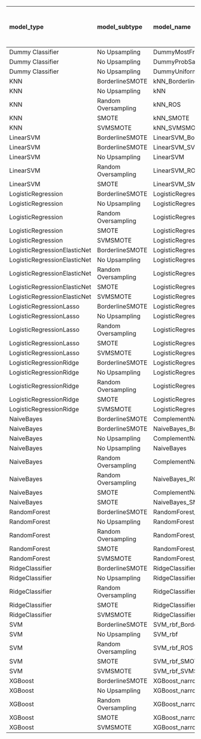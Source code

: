 | model_type                   | model_subtype       | model_name                                   |   title |   title and first paragraph |   title and 5 sentences | title and 10 sentences   |   title and first sentence each paragraph |   raw text |
|:-----------------------------|:--------------------|:---------------------------------------------|--------:|----------------------------:|------------------------:|:-------------------------|------------------------------------------:|-----------:|
| Dummy Classifier             | No Upsampling       | DummyMostFrequent                            |   0     |                       0     |                   0     | 0.000                    |                                     0     |      0     |
| Dummy Classifier             | No Upsampling       | DummyProbSampling                            |   0.275 |                       0.184 |                   0.235 | 0.236                    |                                     0.205 |      0.203 |
| Dummy Classifier             | No Upsampling       | DummyUniformSampling                         |   0.212 |                       0.21  |                   0.216 | 0.219                    |                                     0.245 |      0.194 |
| KNN                          | BorderlineSMOTE     | kNN_BorderlineSMOTE                          |   0.229 |                       0.225 |                   0.212 | 0.216                    |                                     0.219 |      0.191 |
| KNN                          | No Upsampling       | kNN                                          |   0.227 |                       0.281 |                   0.166 | 0.081                    |                                     0.098 |      0.183 |
| KNN                          | Random Oversampling | kNN_ROS                                      |   0.307 |                       0.254 |                   0.305 | 0.292                    |                                     0.162 |      0.164 |
| KNN                          | SMOTE               | kNN_SMOTE                                    |   0.233 |                       0.236 |                   0.219 | 0.218                    |                                     0.218 |      0.219 |
| KNN                          | SVMSMOTE            | kNN_SVMSMOTE                                 |   0     |                       0     |                   0     | 0                        |                                     0.218 |      0     |
| LinearSVM                    | BorderlineSMOTE     | LinearSVM_BorderlineSMOTE                    |   0.456 |                       0.298 |                   0.363 | 0.435                    |                                     0.432 |      0.503 |
| LinearSVM                    | BorderlineSMOTE     | LinearSVM_SVMSMOTE                           |   0     |                       0     |                   0     | 0                        |                                     0.432 |      0     |
| LinearSVM                    | No Upsampling       | LinearSVM                                    |   0.452 |                       0.298 |                   0.363 | 0.435                    |                                     0.432 |      0.503 |
| LinearSVM                    | Random Oversampling | LinearSVM_ROS                                |   0.457 |                       0.298 |                   0.363 | 0.435                    |                                     0.432 |      0.503 |
| LinearSVM                    | SMOTE               | LinearSVM_SMOTE                              |   0.46  |                       0.298 |                   0.363 | 0.435                    |                                     0.432 |      0.503 |
| LogisticRegression           | BorderlineSMOTE     | LogisticRegression_BorderlineSMOTE           |   0.445 |                       0.298 |                   0.484 | 0.435                    |                                     0.42  |      0.527 |
| LogisticRegression           | No Upsampling       | LogisticRegression                           |   0.452 |                       0.306 |                   0.419 | 0.430                    |                                     0.423 |      0.432 |
| LogisticRegression           | Random Oversampling | LogisticRegression_ROS                       |   0.418 |                       0.309 |                   0.457 | 0.406                    |                                     0.432 |      0.494 |
| LogisticRegression           | SMOTE               | LogisticRegression_SMOTE                     |   0.447 |                       0.305 |                   0.469 | 0.431                    |                                     0.36  |      0.503 |
| LogisticRegression           | SVMSMOTE            | LogisticRegression_SVMSMOTE                  |   0.356 |                       0.344 |                   0.333 | 0                        |                                     0.387 |      0.427 |
| LogisticRegressionElasticNet | BorderlineSMOTE     | LogisticRegressionElasticNet_BorderlineSMOTE |   0.499 |                       0.282 |                   0.369 | 0.417                    |                                     0.372 |      0.483 |
| LogisticRegressionElasticNet | No Upsampling       | LogisticRegressionElasticNet                 |   0.499 |                       0.265 |                   0.381 | 0.453                    |                                     0.363 |      0.459 |
| LogisticRegressionElasticNet | Random Oversampling | LogisticRegressionElasticNet_ROS             |   0.486 |                       0.287 |                   0.36  | 0.410                    |                                     0.327 |      0.483 |
| LogisticRegressionElasticNet | SMOTE               | LogisticRegressionElasticNet_SMOTE           |   0.499 |                       0.29  |                   0.369 | 0.422                    |                                     0.358 |      0.483 |
| LogisticRegressionElasticNet | SVMSMOTE            | LogisticRegressionElasticNet_SVMSMOTE        |   0.5   |                       0.321 |                   0.383 | 0                        |                                     0.328 |      0.447 |
| LogisticRegressionLasso      | BorderlineSMOTE     | LogisticRegressionLasso_BorderlineSMOTE      |   0.528 |                       0.272 |                   0.291 | 0.529                    |                                     0.409 |      0.465 |
| LogisticRegressionLasso      | No Upsampling       | LogisticRegressionLasso                      |   0.528 |                       0.279 |                   0.278 | 0.532                    |                                     0.36  |      0.425 |
| LogisticRegressionLasso      | Random Oversampling | LogisticRegressionLasso_ROS                  |   0.528 |                       0.273 |                   0.314 | 0.482                    |                                     0.342 |      0.43  |
| LogisticRegressionLasso      | SMOTE               | LogisticRegressionLasso_SMOTE                |   0.518 |                       0.282 |                   0.271 | **0.565**                |                                     0.372 |      0.465 |
| LogisticRegressionLasso      | SVMSMOTE            | LogisticRegressionLasso_SVMSMOTE             |   0.505 |                       0.3   |                   0.291 | 0                        |                                     0.276 |      0.421 |
| LogisticRegressionRidge      | BorderlineSMOTE     | LogisticRegressionRidge_BorderlineSMOTE      |   0.379 |                       0.456 |                   0.408 | 0.399                    |                                     0.452 |      0.477 |
| LogisticRegressionRidge      | No Upsampling       | LogisticRegressionRidge                      |   0.386 |                       0.332 |                   0.494 | 0.390                    |                                     0.409 |      0.459 |
| LogisticRegressionRidge      | Random Oversampling | LogisticRegressionRidge_ROS                  |   0.386 |                       0.45  |                   0.366 | 0.457                    |                                     0.444 |      0.48  |
| LogisticRegressionRidge      | SMOTE               | LogisticRegressionRidge_SMOTE                |   0.399 |                       0.411 |                   0.384 | 0.466                    |                                     0.452 |      0.481 |
| LogisticRegressionRidge      | SVMSMOTE            | LogisticRegressionRidge_SVMSMOTE             |   0.368 |                       0.336 |                   0.391 | 0                        |                                     0.44  |      0.484 |
| NaiveBayes                   | BorderlineSMOTE     | ComplementNaiveBayes_BorderlineSMOTE         |   0.378 |                       0.366 |                   0.37  | 0.347                    |                                     0.352 |      0.407 |
| NaiveBayes                   | BorderlineSMOTE     | NaiveBayes_BorderlineSMOTE                   |   0.344 |                       0.359 |                   0.393 | 0.363                    |                                     0.335 |      0.43  |
| NaiveBayes                   | No Upsampling       | ComplementNaiveBayes                         |   0.406 |                       0.473 |                   0.441 | 0.540                    |                                     0.54  |      0.521 |
| NaiveBayes                   | No Upsampling       | NaiveBayes                                   |   0.163 |                       0     |                   0.163 | 0.163                    |                                     0     |      0.256 |
| NaiveBayes                   | Random Oversampling | ComplementNaiveBayes_ROS                     |   0.337 |                       0.351 |                   0.363 | 0.400                    |                                     0.434 |      0.416 |
| NaiveBayes                   | Random Oversampling | NaiveBayes_ROS                               |   0.353 |                       0.352 |                   0.374 | 0.426                    |                                     0.425 |      0.42  |
| NaiveBayes                   | SMOTE               | ComplementNaiveBayes_SMOTE                   |   0.35  |                       0.377 |                   0.381 | 0.400                    |                                     0.399 |      0.424 |
| NaiveBayes                   | SMOTE               | NaiveBayes_SMOTE                             |   0.356 |                       0.351 |                   0.373 | 0.415                    |                                     0.394 |      0.433 |
| RandomForest                 | BorderlineSMOTE     | RandomForest_BorderlineSMOTE                 |   0.357 |                       0.308 |                   0.283 | 0.341                    |                                     0.479 |      0.5   |
| RandomForest                 | No Upsampling       | RandomForest                                 |   0.159 |                       0.242 |                   0.213 | 0.307                    |                                     0.345 |      0.491 |
| RandomForest                 | Random Oversampling | RandomForest_ROS                             |   0.447 |                       0.282 |                   0.273 | 0.355                    |                                     0.488 |      0.508 |
| RandomForest                 | SMOTE               | RandomForest_SMOTE                           |   0.23  |                       0.235 |                   0.378 | 0.409                    |                                     0.473 |      0.511 |
| RandomForest                 | SVMSMOTE            | RandomForest_SVMSMOTE                        |   0.155 |                       0.325 |                   0.28  | 0                        |                                     0.401 |      0.505 |
| RidgeClassifier              | BorderlineSMOTE     | RidgeClassifier_BorderlineSMOTE              |   0.396 |                       0.422 |                   0.358 | 0.405                    |                                     0.434 |      0.48  |
| RidgeClassifier              | No Upsampling       | RidgeClassifier                              |   0.397 |                       0.422 |                   0.358 | 0.405                    |                                     0.434 |      0.48  |
| RidgeClassifier              | Random Oversampling | RidgeClassifier_ROS                          |   0.396 |                       0.422 |                   0.358 | 0.405                    |                                     0.434 |      0.48  |
| RidgeClassifier              | SMOTE               | RidgeClassifier_SMOTE                        |   0.396 |                       0.422 |                   0.358 | 0.405                    |                                     0.434 |      0.48  |
| RidgeClassifier              | SVMSMOTE            | RidgeClassifier_SVMSMOTE                     |   0.344 |                       0.368 |                   0.377 | 0                        |                                     0.412 |      0.422 |
| SVM                          | BorderlineSMOTE     | SVM_rbf_BorderlineSMOTE                      |   0.122 |                       0     |                   0     | 0.000                    |                                     0.14  |      0     |
| SVM                          | No Upsampling       | SVM_rbf                                      |   0.109 |                       0     |                   0     | 0.093                    |                                     0.01  |      0.019 |
| SVM                          | Random Oversampling | SVM_rbf_ROS                                  |   0.413 |                       0     |                   0.163 | 0.021                    |                                     0.157 |      0.02  |
| SVM                          | SMOTE               | SVM_rbf_SMOTE                                |   0.126 |                       0     |                   0     | 0.000                    |                                     0.14  |      0     |
| SVM                          | SVMSMOTE            | SVM_rbf_SVMSMOTE                             |   0.211 |                       0.163 |                   0     | 0                        |                                     0.14  |      0     |
| XGBoost                      | BorderlineSMOTE     | XGBoost_narrow_BorderlineSMOTE               |   0.221 |                       0.227 |                   0.387 | 0.410                    |                                     0.404 |      0.446 |
| XGBoost                      | No Upsampling       | XGBoost_narrow                               |   0.279 |                       0.289 |                   0.335 | 0.469                    |                                     0.402 |      0.472 |
| XGBoost                      | Random Oversampling | XGBoost_narrow_ROS                           |   0.352 |                       0.29  |                   0.322 | 0.378                    |                                     0.427 |      0.55  |
| XGBoost                      | SMOTE               | XGBoost_narrow_SMOTE                         |   0.263 |                       0.246 |                   0.36  | 0.414                    |                                     0.394 |      0.533 |
| XGBoost                      | SVMSMOTE            | XGBoost_narrow_SVMSMOTE                      |   0.248 |                       0.25  |                   0.427 | 0                        |                                     0.494 |      0.543 |